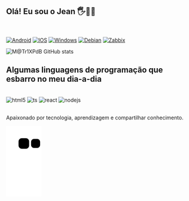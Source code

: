 ## Olá! Eu sou o Jean 🖐️👨‍💻
<br>

[![Android](https://img.shields.io/badge/Android-3DDC84?style=for-the-badge&logo=android&logoColor=white)](https://www.android.com/intl/pt-BR_br/)
[![IOS](https://img.shields.io/badge/iOS-000000?style=for-the-badge&logo=ios&logoColor=white)](https://www.apple.com/br/ios/ios-15/)
[![Windows](https://img.shields.io/badge/Windows-0078D6?style=for-the-badge&logo=windows&logoColor=whit)](https://www.microsoft.com/pt-br/windows/?r=1)
[![Debian](https://img.shields.io/badge/Debian-D70A53?style=for-the-badge&logo=debian&logoColor=white)](https://www.debian.org/index.pt.html)
[![Zabbix](https://img.shields.io/badge/Zabbix-6.0-red?style=for-the-badge)](https://www.zabbix.com)

![M@Tr1XPdB GitHub stats](https://github-readme-stats.vercel.app/api?username=jeanjmiguel&show_icons=true&theme=dracula&count_private=true)

## Algumas linguagens de programação que esbarro no meu dia-a-dia
</br>

<div style="display: inline_block">
  <img align="center" alt="html5" src="https://img.shields.io/badge/HTML5-E34F26?style=for-the-badge&logo=html5&logoColor=white" />
  <img align="center" alt="ts" src="https://img.shields.io/badge/JavaScript-323330?style=for-the-badge&logo=javascript&logoColor=F7DF1E" />
  <img align="center" alt="react" src="https://img.shields.io/badge/Shell_Script-121011?style=for-the-badge&logo=gnu-bash&logoColor=white" />
  <img align="center" alt="nodejs" src="https://img.shields.io/badge/PHP-777BB4?style=for-the-badge&logo=php&logoColor=white" />
</div><br/>

Apaixonado por tecnologia, aprendizagem e compartilhar conhecimento.

![Snake animation](https://github.com/rafaballerini/rafaballerini/blob/output/github-contribution-grid-snake.svg)
